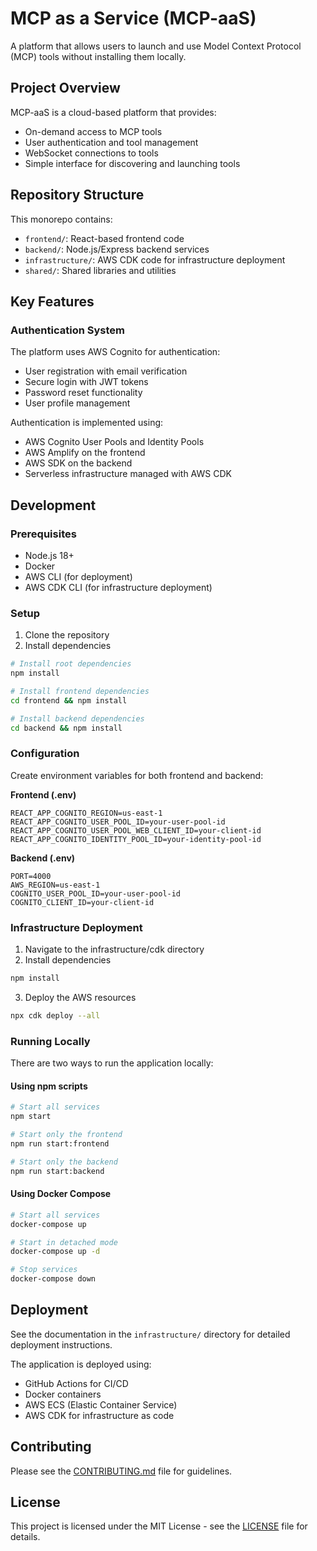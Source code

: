# MCP as a Service (MCP-aaS)

A platform that allows users to launch and use Model Context Protocol (MCP) tools without installing them locally.

## Project Overview

MCP-aaS is a cloud-based platform that provides:
- On-demand access to MCP tools
- User authentication and tool management
- WebSocket connections to tools
- Simple interface for discovering and launching tools

## Repository Structure

This monorepo contains:
- `frontend/`: React-based frontend code
- `backend/`: Node.js/Express backend services
- `infrastructure/`: AWS CDK code for infrastructure deployment
- `shared/`: Shared libraries and utilities

## Key Features

### Authentication System

The platform uses AWS Cognito for authentication:
- User registration with email verification
- Secure login with JWT tokens
- Password reset functionality
- User profile management

Authentication is implemented using:
- AWS Cognito User Pools and Identity Pools
- AWS Amplify on the frontend
- AWS SDK on the backend
- Serverless infrastructure managed with AWS CDK

## Development

### Prerequisites
- Node.js 18+
- Docker
- AWS CLI (for deployment)
- AWS CDK CLI (for infrastructure deployment)

### Setup
1. Clone the repository
2. Install dependencies
```bash
# Install root dependencies
npm install

# Install frontend dependencies
cd frontend && npm install

# Install backend dependencies
cd backend && npm install
```

### Configuration
Create environment variables for both frontend and backend:

**Frontend (.env)**
```
REACT_APP_COGNITO_REGION=us-east-1
REACT_APP_COGNITO_USER_POOL_ID=your-user-pool-id
REACT_APP_COGNITO_USER_POOL_WEB_CLIENT_ID=your-client-id
REACT_APP_COGNITO_IDENTITY_POOL_ID=your-identity-pool-id
```

**Backend (.env)**
```
PORT=4000
AWS_REGION=us-east-1
COGNITO_USER_POOL_ID=your-user-pool-id
COGNITO_CLIENT_ID=your-client-id
```

### Infrastructure Deployment
1. Navigate to the infrastructure/cdk directory
2. Install dependencies
```bash
npm install
```
3. Deploy the AWS resources
```bash
npx cdk deploy --all
```

### Running Locally
There are two ways to run the application locally:

#### Using npm scripts
```bash
# Start all services
npm start

# Start only the frontend
npm run start:frontend

# Start only the backend
npm run start:backend
```

#### Using Docker Compose
```bash
# Start all services
docker-compose up

# Start in detached mode
docker-compose up -d

# Stop services
docker-compose down
```

## Deployment
See the documentation in the `infrastructure/` directory for detailed deployment instructions.

The application is deployed using:
- GitHub Actions for CI/CD
- Docker containers
- AWS ECS (Elastic Container Service)
- AWS CDK for infrastructure as code

## Contributing
Please see the [CONTRIBUTING.md](CONTRIBUTING.md) file for guidelines.

## License
This project is licensed under the MIT License - see the [LICENSE](LICENSE) file for details.

